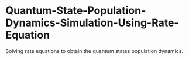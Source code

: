 # Quantum-State-Population-Dynamics-Simulation-Using-Rate-Equation
Solving rate equations to obtain the quantum states population dynamics. 
